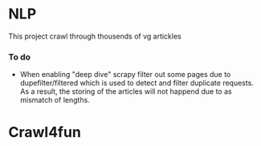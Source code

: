 # NLP

This project crawl through thousends of vg artickles 
### To do
- When enabling "deep dive" scrapy filter out some pages due to dupefilter/filtered which is used to detect and filter duplicate requests. As a result, the storing of the articles will not happend due to as mismatch of lengths.

# Crawl4fun
